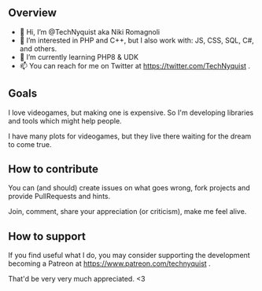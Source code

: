 ## Overview

- 👋 Hi, I’m @TechNyquist aka Niki Romagnoli
- 👀 I’m interested in PHP and C++, but I also work with: JS, CSS, SQL, C#, and others.
- 🌱 I’m currently learning PHP8 & UDK
- 📫 You can reach for me on Twitter at https://twitter.com/TechNyquist .

## Goals
I love videogames, but making one is expensive. So I'm developing libraries and tools which might help people.

I have many plots for videogames, but they live there waiting for the dream to come true.

## How to contribute
You can (and should) create issues on what goes wrong, fork projects and provide PullRequests and hints.

Join, comment, share your appreciation (or criticism), make me feel alive.

## How to support
If you find useful what I do, you may consider supporting the development becoming a Patreon at https://www.patreon.com/technyquist .

That'd be very very much appreciated. <3

<!---
TechNyquist/TechNyquist is a ✨ special ✨ repository because its `README.md` (this file) appears on your GitHub profile.
You can click the Preview link to take a look at your changes.
--->
